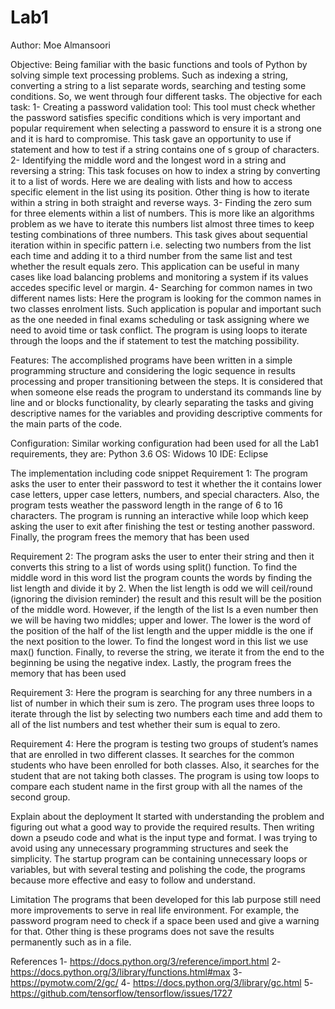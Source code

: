
# Lab1
Author:
Moe Almansoori

Objective: 
Being familiar with the basic functions and tools of Python by solving simple text processing problems. Such as indexing a string, converting a string to a list separate words, searching and testing some conditions. So, we went through four different tasks.
The objective for each task:
1-	Creating a password validation tool: This tool must check whether the password satisfies specific conditions which is very important and popular requirement when selecting a password to ensure it is a strong one and it is hard to compromise. This task gave an opportunity to use if statement and how to test if a string contains one of s group of characters.
2-	Identifying the middle word and the longest word in a string and reversing a string: This task focuses on how to index a string by converting it to a list of words. Here we are dealing with lists and how to access specific element in the list using its position. Other thing is how to iterate within a string in both straight and reverse ways.
3-	Finding the zero sum for three elements within a list of numbers. This is more like an algorithms problem as we have to iterate this numbers list almost three times to keep testing combinations of three numbers. This task gives about sequential iteration within in specific pattern i.e. selecting two numbers from the list each time and adding it to a third number from the same list and test whether the result equals zero. This application can be useful in many cases like load balancing problems and monitoring a system if its values accedes specific level or margin.
4-	Searching for common names in two different names lists: Here the program is looking for the common names in two classes enrolment lists. Such application is popular and important such as the one needed in final exams scheduling or task assigning where we need to avoid time or task conflict. The program is using loops to iterate through the loops and the if statement to test the matching possibility.


Features:
The accomplished programs have been written in a simple programming structure and considering the logic sequence in results processing and proper transitioning between the steps. It is considered that when someone else reads the program to understand its commands line by line and or blocks functionality, by clearly separating the tasks and giving descriptive names for the variables and providing descriptive comments for the main parts of the code.


Configuration:
Similar working configuration had been used for all the Lab1 requirements, they are:
Python 3.6
OS: Widows 10
IDE: Eclipse 


The implementation including code snippet
Requirement 1:
The program asks the user to enter their password to test it whether the it contains lower case letters, upper case letters, numbers, and special characters. Also, the program tests weather the password length in the range of 6 to 16 characters.
 The program is running an interactive while loop which keep asking the user to exit after finishing the test or testing another password.
Finally, the program frees the memory that has been used

Requirement 2:
The program asks the user to enter their string and then it converts this string to a list of words using split() function. To find the middle word in this word list the program counts the words by finding the list length and divide it by 2. When the list length is odd we will ceil/round (ignoring the division reminder) the result and this result will be the position of the middle word. However, if the length of the list Is a even number then we will be having two middles; upper and lower. The lower is the word of the position of the half of the list length and the upper middle is the one if the next position to the lower.
To find the longest word in this list we use max() function. Finally, to reverse the string, we iterate it from the end to the beginning be using the negative index. Lastly, the program frees the memory that has been used

Requirement 3:
Here the program is searching for any three numbers in a list of number in which their sum is zero. The program uses three loops to iterate through the list by selecting two numbers each time and add them to all of the list numbers and test whether their sum is equal to zero.

Requirement 4:
Here the program is testing two groups of student’s names that are enrolled in two different classes. It searches for the common students who have been enrolled for both classes. Also, it searches for the student that are not taking both classes.
The program is using tow loops to compare each student name in the first group with all the names of the second group.




Explain about the deployment
It started with understanding the problem and figuring out what a good way to provide the required results. Then writing down a pseudo code and what is the input type and format. I was trying to avoid using any unnecessary programming structures and seek the simplicity. The startup program can be containing unnecessary loops or variables, but with several testing and polishing the code, the programs because more effective and easy to follow and understand.


Limitation
The programs that been developed for this lab purpose still need more improvements to serve in real life environment. For example, the password program need to check if a space been used and give a warning for that. Other thing is these programs does not save the results permanently such as in a file.



References
1-	https://docs.python.org/3/reference/import.html
2-	https://docs.python.org/3/library/functions.html#max
3-	https://pymotw.com/2/gc/
4-	https://docs.python.org/3/library/gc.html
5-	https://github.com/tensorflow/tensorflow/issues/1727
